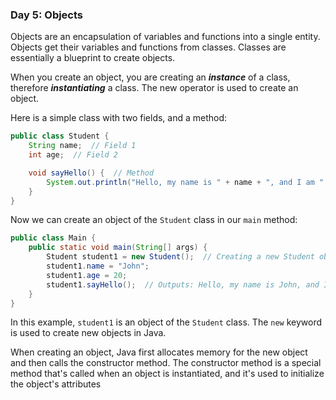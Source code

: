 ### Day 5: Objects

Objects are an encapsulation of variables and functions into a single entity. Objects get their variables and functions from classes. Classes are essentially a blueprint to create objects.

When you create an object, you are creating an ***instance*** of a class, therefore ***instantiating*** a class. The new operator is used to create an object.

Here is a simple class with two fields, and a method:

```java
public class Student {
    String name;  // Field 1
    int age;  // Field 2

    void sayHello() {  // Method
        System.out.println("Hello, my name is " + name + ", and I am " + age + " years old.");
    }
}
``` 

Now we can create an object of the `Student` class in our `main` method:

```java
public class Main {
    public static void main(String[] args) {
        Student student1 = new Student();  // Creating a new Student object
        student1.name = "John";
        student1.age = 20;
        student1.sayHello();  // Outputs: Hello, my name is John, and I am 20 years old.
    }
}
``` 

In this example, `student1` is an object of the `Student` class. The `new` keyword is used to create new objects in Java.

When creating an object, Java first allocates memory for the new object and then calls the constructor method. The constructor method is a special method that's called when an object is instantiated, and it's used to initialize the object's attributes
